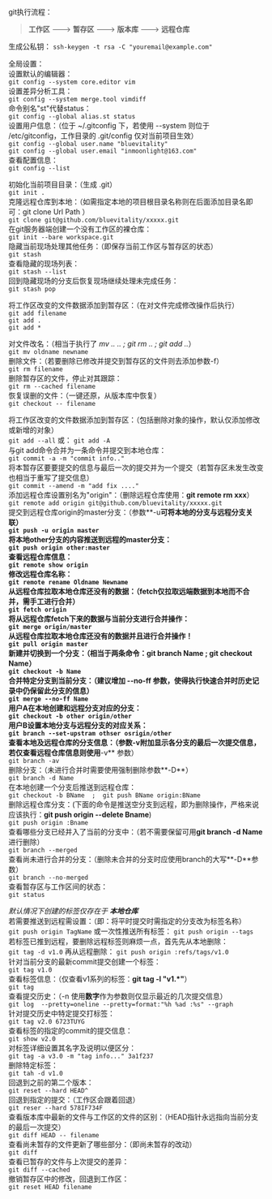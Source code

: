 ﻿git执行流程：
> **工作区** ---> **暂存区** ---> **版本库** ---> **远程仓库**

生成公私钥：
`ssh-keygen -t rsa -C "youremail@example.com"`

全局设置：  
设置默认的编辑器：  
`git config --system core.editor vim`  
设置差异分析工具：  
`git config --system merge.tool vimdiff`  
命令别名"st"代替status：  
`git config --global alias.st status`  
设置用户信息：（位于 ~/.gitconfig 下，若使用 --system 则位于 /etc/gitconfig，工作目录的 .git/config   仅对当前项目生效）  
`git config --global user.name "bluevitality"`  
`git config --global user.email "inmoonlight@163.com"`  
查看配置信息：  
`git config --list`  
  
初始化当前项目目录：（生成 .git）  
`git init .`  
克隆远程仓库到本地：（如需指定本地的项目根目录名称则在后面添加目录名即可：git clone Url Path ）  
`git clone git@github.com/bluevitality/xxxxx.git`  
在git服务器端创建一个没有工作区的裸仓库：  
`git init --bare workspace.git`  
隐藏当前现场处理其他任务：（即保存当前工作区与暂存区的状态）  
`git stash`  
查看隐藏的现场列表：  
`git stash --list`  
回到隐藏现场的分支后恢复现场继续处理未完成任务：  
`git stash pop`  
  
将工作区改变的文件数据添加到暂存区：（在对文件完成修改操作后执行）  
`git add filename`  
`git add .`  
`git add *`  
  
对文件改名：（相当于执行了 *mv .. .. ; git rm .. ; git add ..*）  
`git mv oldname newname`  
删除文件：（若要删除已修改并提交到暂存区的文件则去添加参数-f）  
`git rm filename`  
删除暂存区的文件，停止对其跟踪：  
`git rm --cached filename`  
恢复误删的文件：（一键还原，从版本库中恢复）  
`git checkout -- filename`  
  
将工作区改变的文件数据添加到暂存区：（包括删除对象的操作，默认仅添加修改或新增的对象）  
`git add --all` 或： `git add -A`  
与git add命令合并为一条命令并提交到本地仓库：  
`git commit -a -m "commit info.."`  
将本暂存区要要提交的信息与最后一次的提交并为一个提交（若暂存区未发生改变也相当于重写了提交信息）  
`git commit --amend -m "add fix ...."`  
添加远程仓库设置别名为"origin"：（删除远程仓库使用：**git remote rm xxx**）  
`git remote add origin git@github.com/bluevitality/xxxxx.git`  
提交到远程仓库origin的master分支：（参数**-u**可将本地的分支与远程分支关联）  
`git push -u origin master`  
将本地other分支的内容推送到远程的master分支：  
`git push origin other:master`  
查看远程仓库信息：  
`git remote show origin`  
修改远程仓库名称：  
`git remote rename Oldname Newname`  
从远程仓库拉取本地仓库还没有的数据：（fetch仅拉取远端数据到本地而不合并，需手工进行合并）  
`git fetch origin`  
将从远程仓库fetch下来的数据与当前分支进行合并操作：  
`git merge origin/master`  
从远程仓库拉取本地仓库还没有的数据并且进行合并操作！  
`git pull origin master`  
新建并切换到一个分支：（相当于两条命令：**git branch Name ; git checkout Name**）  
`git checkout -b Name`  
合并特定分支到当前分支：（建议增加 **--no-ff** 参数，使得执行快速合并时历史记录中仍保留此分支的信息）  
`git merge --no-ff Name`  
用户A在本地创建和远程分支对应的分支：  
`git checkout -b other origin/other`  
用户B设置本地分支与远程分支的对应关系：  
`git branch --set-upstram othser osrigin/other`  
查看本地及远程仓库的分支信息：（参数-v附加显示各分支的最后一次提交信息，若仅查看远程仓库信息则使用**-v**  参数）  
`git branch -av`  
删除分支：（未进行合并时需要使用强制删除参数**-D**）  
`git branch -d Name`  
在本地创建一个分支后推送到远程仓库：  
`git checkout -b BName  ;  git push BName origin:BName`  
删除远程仓库分支：(下面的命令是推送空分支到远程，即为删除操作，严格来说应该执行：**git push origin --delete   Bname**)  
`git push origin :Bname`  
查看哪些分支已经并入了当前的分支中：（若不需要保留可用**git branch -d Name**进行删除）  
`git branch --merged`  
查看尚未进行合并的分支：（删除未合并的分支时应使用branch的大写**-D**参数）  
`git branch --no-merged`  
查看暂存区与工作区间的状态：  
`git status`  
  
*默认情况下创建的标签仅存在于 **本地仓库***  
若需要推送到远程需设置：（即：将平时提交时需指定的分支改为标签名称）  
`git push origin TagName` 或一次性推送所有标签： `git push origin --tags`  
若标签已推到远程，要删除远程标签则麻烦一点，首先先从本地删除：  
`git tag -d v1.0` 再从远程删除： `git push origin :refs/tags/v1.0`  
针对当前分支的最新commit提交创建一个标签：  
`git tag v1.0`  
查看标签信息：（仅查看v1系列的标签：**git tag -l "v1.*"**）  
`git tag`  
查看提交历史：（-n 使用**数字**作为参数则仅显示最近的几次提交信息）  
`git log  --pretty=oneline --pretty=format:"%h %ad :%s" --graph`  
针对提交历史中特定提交打标签：  
`git tag v2.0 6723TUYG`  
查看标签的指定的commit的提交信息：  
`git show v2.0`  
对标签详细设置其名字及说明以便区分：  
`git tag -a v3.0 -m "tag info..." 3a1f237`  
删除特定标签：  
`git tah -d v1.0`  
回退到之前的第二个版本：  
`git reset --hard HEAD^`  
回退到指定的提交：（工作区会跟着回退）  
`git reser --hard 578IF734F`  
查看版本库中最新的文件与工作区的文件的区别：（HEAD指针永远指向当前分支的最后一次提交）  
`git diff HEAD -- filename`  
查看尚未暂存的文件更新了哪些部分：（即尚未暂存的改动）  
`git diff`  
查看已暂存的文件与上次提交的差异：  
`git diff --cached`  
撤销暂存区中的修改，回退到工作区：  
`git reset HEAD filename`
